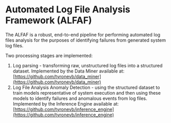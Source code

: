 # Automated Log File Analysis Framework (ALFAF)

The ALFAF is a robust, end-to-end pipeline for performing automated log files analysis for the purposes of identifying failures from generated system log files.

Two processing stages are implemented:
1. Log parsing - transforming raw, unstructured log files into a structured dataset. Implemented by the Data Miner available at: [https://github.com/tyronevb/data_miner](https://github.com/tyronevb/data_miner)
2. Log File Analysis Anomaly Detection - using the structured dataset to train models representative of system execution and then using these models to identify failures and anomalous events from log files. Implemented by the Inference Engine available at: [https://github.com/tyronevb/inference_engine](https://github.com/tyronevb/inference_engine)
